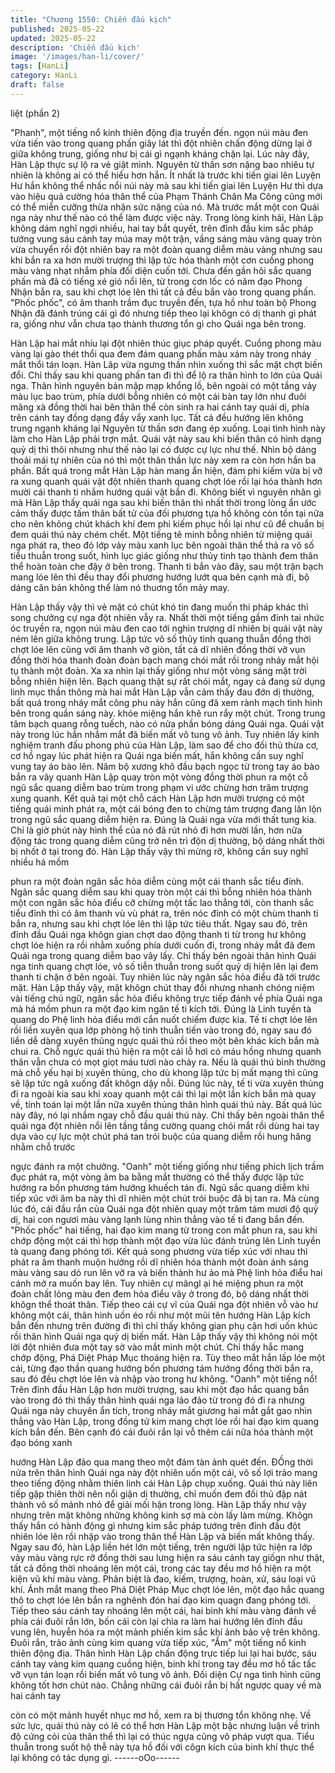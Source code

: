 ```yaml
---
title: "Chương 1550: Chiến đấu kịch"
published: 2025-05-22
updated: 2025-05-22
description: 'Chiến đấu kịch'
image: '/images/han-li/cover/'
tags: [HanLi]
category: HanLi
draft: false
---
```


liệt (phần 2)

"Phanh", một tiếng nổ kinh thiên động địa truyền đến.
ngọn núi màu đen vừa tiến vào trong quang phấn giây lát thì đột
nhiên chấn động dừng lại ở giữa không trung, giống như bị cái gì
ngạnh kháng chặn lại. Lúc này đây, Hàn Lập thực sự lộ ra vẻ giật
mình.
Nguyên từ thần sơn nặng bao nhiêu tự nhiên là không ai có thể
hiểu hơn hắn. Ít nhất là trước khi tiến giai lên Luyện Hư hắn
không thể nhấc nổi núi này mà sau khi tiến giai lên Luyện Hư thì
dựa vào hiệu quả cường hóa thân thể của Phạm Thánh Chân Ma
Công cũng mới có thể miễn cưỡng thừa nhận sức nặng của nó.
Mà trước mắt một con Quái nga này như thế nào có thể làm được
việc này.
Trong lòng kinh hãi, Hàn Lập không dám nghĩ ngợi nhiều, hai tay
bắt quyết, trên đỉnh đầu kim sắc pháp tướng vung sáu cánh tay
múa may một trận, vầng sáng màu vàng quay tròn vừa chuyển rồi
đột nhiên bay ra một đoàn quang diễm màu vàng nhưng sau khi
bắn ra xa hơn mười trượng thì lập tức hóa thành một cơn cuồng
phong màu vàng nhạt nhắm phía đối diện cuốn tới.
Chưa đến gần hôi sắc quang phấn mà đã có tiếng xé gió nổi lên,
từ trong cơn lốc có năm đạo Phong Nhận bắn ra, sau khi chợt lóe
lên thì tất cả đều bắn vào trong quang phấn.
"Phốc phốc", có âm thanh trầm đục truyền đến, tựa hồ như toàn
bộ Phong Nhận đã đánh trúng cái gì đó nhưng tiếp theo lại khôgn
có dị thanh gì phát ra, giống như vẫn chưa tạo thành thương tổn
gì cho Quái nga bên trong.

Hàn Lập hai mắt nhíu lại đột nhiên thúc giục pháp quyết.
Cuồng phong màu vàng lại gào thét thổi qua đem đám quang
phấn màu xám này trong nháy mắt thổi tán loạn. Hàn Lâp vừa
ngưng thần nhìn xuống thì sắc mặt chợt biến đổi. Chỉ thấy sau khi
quang phấn tan đi thì để lộ ra thân hình to lớn của Quái nga.
Thân hình nguyên bản mập mạp khổng lồ, bên ngoài có một tầng
vảy màu lục bao trùm, phía dưới bỗng nhiên có một cái bàn tay
lớn như đuôi mãng xà đồng thời hai bên thân thể còn sinh ra hai
cánh tay quái dị, phía trên cánh tay đồng dạng đầy vẩy xanh lục.
Tất cả đều hướng lên không trung ngạnh kháng lại Nguyên từ
thần sơn đang ép xuống. Loại tình hình này làm cho Hàn Lập phải
trợn mắt.
Quái vật này sau khi biến thân có hình dạng quỷ dị thì thôi nhưng
như thế nào lại có được cự lực như thế. Nhìn bộ dáng thoải mái
tự nhiên của nó thì một thân thần lực này xem ra còn hơn hắn ba
phần.
Bất quá trong mắt Hàn Lập hàn mang ẩn hiện, đám phi kiếm vừa
bị vỡ ra xung quanh quái vật đột nhiên thanh quang chợt lóe rồi
lại hóa thành hơn mười cái thanh ti nhắm hướng quái vật bắn đi.
Không biết vì nguyên nhân gì mà Hàn Lập thấy quái nga sau khi
biến thân thì nhất thời trong lòng ẩn ước cảm thấy được tấm thân
bất tử của đối phương tựa hồ không còn tồn tại nữa cho nên
không chút khách khí đem phi kiếm phục hồi lại như cũ để chuẩn
bị đem quái thú này chém chết.
Một tiếng tê minh bỗng nhiên từ miệng quái nga phát ra, theo đó
lớp vảy màu xanh lục bên ngoài thân thể thả ra vô số tiểu thuẫn
trong suốt, hình lục giác giống như thủy tinh tạo thành đem thân
thể hoàn toàn che đậy ở bên trong.
Thanh ti bắn vào đây, sau một trận bạch mang lóe lên thì đều thay
đổi phương hướng lướt qua bên cạnh mà đi, bộ dáng căn bản
không thể làm nó thuơng tổn mảy may.

Hàn Lập thấy vậy thì vẻ mặt có chút khó tin đang muốn thi pháp
khác thì song chưởng cự nga đột nhiên vẫy ra. Nhất thời một
tiếng gầm đinh tai nhức óc truyền ra, ngọn núi màu đen cao tới
nghìn trượng dĩ nhiên bị quái vật này ném lên giữa không trung.
Lập tức vô số thủy tinh quang thuẫn đồng thời chợt lóe lên cũng
với âm thanh vỡ giòn, tất cả dĩ nhiên đồng thời vỡ vụn đồng thời
hóa thanh đoàn đoàn bạch mang chói mắt rồi trong nháy mắt hội
tụ thành một đoàn.
Xa xa nhìn lại thấy giống như một vòng sáng mặt trời bỗng nhiên
hiện lên.
Bạch quang thật sự rất chói mắt, ngay cả đang sử dụng linh mục
thần thông mà hai mắt Hàn Lập vẫn cảm thấy đau đớn dị thường,
bất quá trong nháy mắt công phu này hắn cũng đã xem rành
mạch tình hình bên trong quần sáng này.
khóe miệng hắn khẽ run rẩy một chút.
Trong trung tâm bạch quang rỗng tuếch, nào có nửa phần bóng
dáng Quái nga. Quái vật này trong lúc hắn nhắm mắt đã biến mất
vô tung vô ảnh. Tuy nhiên lấy kinh nghiệm tranh đấu phong phú
của Hàn Lập, làm sao để cho đối thủ thừa cơ, cơ hồ ngay lúc
phát hiện ra Quái nga biến mất, hắn không cần suy nghĩ vung tay
áo bào lên. Năm bộ xương khô đầu bạch ngọc từ trong tay áo
bào bắn ra vây quanh Hàn Lập quay tròn một vòng đồng thời
phun ra một cỗ ngũ sắc quang diễm bao trùm trong phạm vi ước
chừng hơn trăm trượng xung quanh.
Kết quả tại một chỗ cách Hàn Lập hơn mười trượng có một tiếng
quái minh phát ra, một cái bóng đen to chừng tám trượng đang
lăn lộn trong ngũ sắc quang diễm hiện ra.
Đúng là Quái nga vừa mới thất tung kia. Chỉ là giờ phút này hình
thể của nó đã rút nhỏ đi hơn mười lần, hơn nữa động tác trong
quang diễm cũng trở nên trì độn dị thường, bộ dáng nhất thời bị
nhốt ở tại trong đó.
Hàn Lập thấy vậy thì mừng rỡ, không cần suy nghĩ nhiều há mồm

phun ra một đoàn ngân sắc hỏa diễm cùng một cái thanh sắc tiểu
đỉnh. Ngân sắc quang diễm sau khi quay tròn một cái thì bỗng
nhiên hóa thành một con ngân sắc hỏa điểu cỡ chừng một tấc lao
thẳng tới, còn thanh sắc tiểu đỉnh thì có âm thanh vù vù phát ra,
trên nóc đỉnh có một chùm thanh ti bắn ra, nhưng sau khi chợt lóe
lên thì lập tức tiêu thất.
Ngay sau đó, trên đỉnh đầu Quái nga khôgn gian chợt dao động
thanh ti từ trong hư không chợt lóe hiện ra rồi nhằm xuống phía
dưới cuốn đi, trong nháy mắt đã đem Quái nga trong quang diễm
bao vây lấy.
Chỉ thấy bên ngoài thân hình Quái nga tinh quang chợt lóe, vô số
tiễn thuẫn trong suốt quỷ dị hiện lên lại đem thanh ti chặn ở bên
ngoài. Tuy nhiên lúc này ngân sắc hỏa điểu đã tới trước mặt.
Hàn Lập thấy vậy, mặt khôgn chút thay đổi nhưng nhanh chóng
niệm vài tiếng chú ngữ, ngân sắc hỏa điểu không trực tiếp đánh
về phía Quái nga mà há mồm phun ra một đạo kim ngân tế ti kích
tới.
Đúng là Linh tuyền tà quang do Phệ linh hỏa điểu mới cắn nuốt
chiếm được kia.
Tế ti chợt lóe lên rồi liền xuyên qua lớp phòng hộ tinh thuẫn tiến
vào trong đó, ngay sau đó liền dễ dàng xuyên thủng ngực quái
thú rồi theo một bên khác kích bắn mà chui ra.
Chỗ ngực quái thú hiện ra một cái lỗ hơi có máu hồng nhưng
quanh thân vẫn chưa có mọt giọt máu tươi nào chảy ra. Nếu là
quái thú bình thường mà chỗ yếu hại bị xuyên thủng, cho dù
khong lập tức bị mất mạng thì cũng sẽ lập tức ngã xuống đất
khôgn dậy nỗi. Đúng lúc này, tế ti vừa xuyên thủng đi ra ngoài kia
sau khi xoay quanh một cái thì lại một lần kích bắn mà quay về,
tính toán lại một lần nữa xuyên thủng thân hình quái thú này.
Bất quá lúc này đây, nó lại nhắm ngay chỗ đầu quái thú này. Chỉ
thấy bên ngoài thân thể quái nga đột nhiên nổi lên tầng tầng
cường quang chói mắt rồi dùng hai tay dựa vào cự lực một chút
phá tan trói buộc của quang diễm rồi hung hăng nhằm chỗ trước

ngực đánh ra một chưởng.
"Oanh" một tiếng giống như tiếng phích lịch trầm đục phát ra, một
vòng âm ba bằng mắt thường có thể thấy được lập tức hướng ra
bốn phương tám hướng khuếch tán đi. Ngũ sắc quang diễm khi
tiếp xúc với âm ba này thì dĩ nhiên một chút trói buộc đã bị tan ra.
Mà cùng lúc đó, cái đầu rắn của Quái nga đột nhiên quay một
trăm tám mươi độ quỷ dị, hai con ngươi màu vàng lạnh lùng nhìn
thẳng vào tế ti đang bắn đến. "Phốc phốc" hai tiếng, hai đạo kim
mang từ trong con mắt phun ra, sau khi chớp động một cái thì
hợp thành một đạo vừa lúc đánh trúng lên Linh tuyền tà quang
đang phóng tới.
Kết quả song phương vừa tiếp xúc với nhau thì phát ra âm thanh
muộn hưởng rồi dĩ nhiên hóa thành một đoàn ánh sáng màu vàng
sau dó run lên vỡ ra và biến thành hư ảo mà Phệ linh hỏa điểu
hai cánh mở ra muốn bay lên. Tuy nhiên cự mãngl ại hé miệng
phun ra một đoàn chất lỏng màu đen đem hỏa điểu vây ở trong
đó, bộ dáng nhất thời khôgn thể thoát thân.
Tiếp theo cái cự vĩ của Quái nga đột nhiên vỗ vào hư không một
cái, thân hình uốn éo rồi như một mũi tên hướng Hàn Lập kích
bắn đến nhưng trên đường đi thì chỉ thấy không gian phụ cận hơi
uốn khúc rồi thân hình Quái nga quỷ dị biến mất.
Hàn Lập thấy vậy thì không nói một lời đột nhiên đưa một tay sờ
vào mắt mình một chút. Chỉ thấy hắc mang chớp động, Phá Diệt
Pháp Mục thoáng hiện ra. Tùy theo mắt hắn lấp lóe một cái, từng
đạo thần quang hướng bốn phương tám hướng đồng thời bắn ra,
sau đó đều chợt lóe lên và nhập vào trong hư không.
"Oanh" một tiếng nổ!
Trên đỉnh đầu Hàn Lập hơn mười trượng, sau khi một đạo hắc
quang bắn vào trong đó thì thấy thân hình quái nga lảo đảo từ
trong đó đi ra nhưng Quái nga này chuyên ẩn tích, trong nháy mắt
giương hai mắt gắt gao nhìn thẳng vào Hàn Lập, trong đồng tử
kim mang chợt lóe rồi hai đạo kim quang kích bắn đến. Bên cạnh
đó cái đuôi rắn lại vỗ thêm cái nữa hóa thành một đạo bóng xanh

hướng Hàn Lập đảo qua mang theo một đám tàn ảnh quét đến.
ĐỒng thời nửa trên thân hình Quái nga này đột nhiên uốn một
cái, vô số lợi trảo mang theo tiếng động nhằm thiên linh cái Hàn
Lập chụp xuống.
Quái thú này liên tiếp gặp thiên thời nên nổi giận dị thường, chỉ
muốn đem đối thủ đập nát thành vô số mảnh nhỏ để giải mối hận
trong lòng.
Hàn Lập thấy như vậy nhưng trên mặt không những không kinh
sợ mà còn lấy làm mừng. Khôgn thấy hắn có hành động gì nhưng
kim sắc pháp tướng trên đỉnh đầu đột nhiên lóe lên rồi nhập vào
trong thân thể Hàn Lập và biến mất không thấy.
Ngay sau đó, hàn Lập liền hét lớn một tiếng, trên người lập tức
hiện ra lớp vảy màu vàng rực rỡ đồng thời sau lưng hiện ra sáu
cánh tay giốgn như thật, tất cả đồng thời nhoáng lên một cái,
trong các tay đều mơ hồ hiện ra một kiện vũ khí màu vàng. Phân
biệt là đao, kiếm, trượng, hoàn, xử, sáu loại vũ khí.
Ánh mắt mang theo Phá Diệt Pháp Mục chợt lóe lên, một đạo hắc
quang thô to chợt lóe lên bắn ra nghênh đón hai đạo kim quagn
đang phóng tới.
Tiếp theo sáu cánh tay nhoáng lên một cái, hai binh khí màu vàng
đánh về phía cái đuôi rắn lớn, bốn cái còn lại chìa ra làm hai
hướng lên đỉnh đầu vung lên, huyễn hóa ra một mảnh phiến kim
sắc khí ảnh bảo vệ trên không.
Đuôi rắn, trảo ảnh cùng kim quang vừa tiếp xúc, "Ầm" một tiếng
nổ kinh thiên động địa.
Thân hình Hàn Lập chấn động trực tiếp lui lại hai bước, sáu cánh
tay vàng kim quang cuồng hiện, binh khí trong tay đều mơ hồ tấc
tấc vỡ vụn tán loạn rồi biến mất vô tung vô ảnh.
Đối diện Cự nga tình hình cũng không tốt hơn chút nào.
Chẳng những cái đuôi rắn bị hất ngược quay về mà hai cánh tay

còn có một mảnh huyết nhục mơ hồ, xem ra bị thương tổn không
nhẹ.
Về sức lực, quái thú này có lẽ có thể hơn Hàn Lập một bậc nhưng
luận về trình độ cứng cỏi của thân thể thì lại có thúc ngựa cũng vô
pháp vượt qua. Tiểu thuẫn trong suốt hộ thễ này tựa hồ đối với
côgn kích của binh khí thực thể lại không có tác dụng gì.
------oOo------
